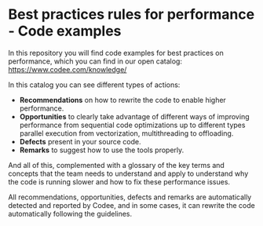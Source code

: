 # Best practices rules for performance - Code examples

In this repository you will find code examples for best practices on performance, which you can find in our open catalog: https://www.codee.com/knowledge/ 

In this catalog you can see different types of actions:

- **Recommendations** on how to rewrite the code to enable higher performance.
- **Opportunities** to clearly take advantage of different ways of improving performance from sequential code optimizations up to different types parallel execution from vectorization, multithreading to offloading.
- **Defects** present in your source code.
- **Remarks** to suggest how to use the tools properly.

And all of this, complemented with a glossary of the key terms and concepts that the team needs to understand and apply to understand why the code is running slower and how to fix these performance issues.

All recommendations, opportunities, defects and remarks are automatically detected and reported by Codee, and in some cases, it can rewrite the code automatically following the guidelines.
